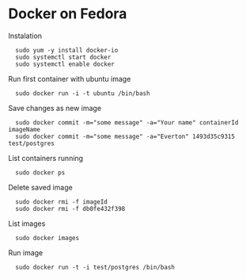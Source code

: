 # Docker on Fedora

Instalation

      sudo yum -y install docker-io
      sudo systemctl start docker
      sudo systemctl enable docker
      
Run first container with ubuntu image

      sudo docker run -i -t ubuntu /bin/bash
      
Save changes as new image

      sudo docker commit -m="some message" -a="Your name" containerId imageName
      sudo docker commit -m="some message" -a="Everton" 1493d35c9315 test/postgres
      
List containers running

      sudo docker ps
      
Delete saved image

      sudo docker rmi -f imageId
      sudo docker rmi -f db0fe432f398
      
List images

      sudo docker images
      
Run image

      sudo docker run -t -i test/postgres /bin/bash
